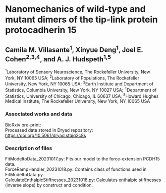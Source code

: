 # Nanomechanics of wild-type and mutant dimers of the tip-link protein protocadherin 15

## Camila M. Villasante<sup>1</sup>, Xinyue Deng<sup>1</sup>, Joel E. Cohen<sup>2,3,4</sup>, and A. J. Hudspeth<sup>1,5</sup>
<sup>1</sup>Laboratory of Sensory Neuroscience, The Rockefeller University, New York, NY 10065 USA; <sup>2</sup>Laboratory of Populations, The Rockefeller University, New York, NY 10065 USA; <sup>3</sup>Earth Institute and Department of Statistics, Columbia University, New York, NY 10027 USA; <sup>4</sup>Department of Statistics, University of Chicago, Chicago, IL 60637 USA; <sup>5</sup>Howard Hughes Medical Institute, The Rockefeller University, New York, NY 10065 USA

### Associated works and data
BioRxiv pre-print: <br>
Processed data stored in Dryad repository: https://doi.org/10.5061/dryad.stqjq2c8s

### Description of files
FitModeltoData_20231017.py: Fits our model to the force-extension PCDH15 data.<br>
ForceRampHandler_20231018.py: Contains class of functions used in FitModeltoData.py.<br>
CalculateEnthalpicStiffnesses_20231018.py: Calculates enthalpic stiffnesses (inverse slope) by construct and condition.
